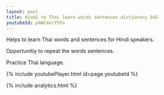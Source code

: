 ```yaml
---
layout: post
title: Hindi to Thai learn words sentences dictionary 345 
youtubeId: phWCmvcYYFo
---
```

 
 
Helps to learn Thai words and sentences for Hindi speakers.

Opportunitiy to repeat the words sentences. 

Practice Thai language. 
 
{% include youtubePlayer.html id=page.youtubeId %}
 
 
{% include analytics.html %}